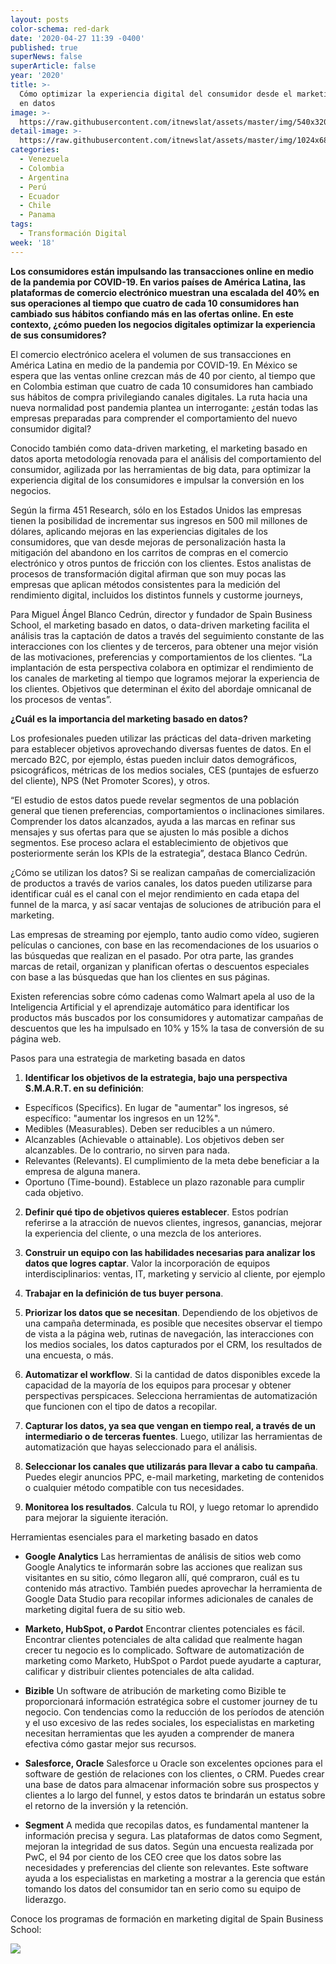 ```yaml
---
layout: posts
color-schema: red-dark
date: '2020-04-27 11:39 -0400'
published: true
superNews: false
superArticle: false
year: '2020'
title: >-
  Cómo optimizar la experiencia digital del consumidor desde el marketing basado
  en datos
image: >-
  https://raw.githubusercontent.com/itnewslat/assets/master/img/540x320/Educacion-VIrtual-p.jpg
detail-image: >-
  https://raw.githubusercontent.com/itnewslat/assets/master/img/1024x680/Educacion-VIrtual-g.jpg
categories:
  - Venezuela
  - Colombia
  - Argentina
  - Perú
  - Ecuador
  - Chile
  - Panama
tags:
  - Transformación Digital
week: '18'
---
```

**Los consumidores están impulsando las transacciones online en medio de la pandemia por COVID-19. En varios países de América Latina, las plataformas de comercio electrónico muestran una escalada del 40% en sus operaciones al tiempo que cuatro de cada 10 consumidores han cambiado sus hábitos confiando más en las ofertas online. En este contexto, ¿cómo pueden los negocios digitales optimizar la experiencia de sus consumidores?**
 
El comercio electrónico acelera el volumen de sus transacciones en América Latina en medio de la pandemia por COVID-19. En México se espera que las ventas online crezcan más de 40 por ciento, al tiempo que en Colombia estiman que cuatro de cada 10 consumidores han cambiado sus hábitos de compra privilegiando canales digitales. La ruta hacia una nueva normalidad post pandemia plantea un interrogante: ¿están todas las empresas preparadas para comprender el comportamiento del nuevo consumidor digital?
 
Conocido también como data-driven marketing, el marketing basado en datos aporta metodología renovada para el análisis del comportamiento del consumidor, agilizada por las herramientas de big data, para optimizar la experiencia digital de los consumidores e impulsar la conversión en los negocios.
 
Según la firma 451 Research, sólo en los Estados Unidos las empresas tienen la posibilidad de incrementar sus ingresos en 500 mil millones de dólares, aplicando mejoras en las experiencias digitales de los consumidores, que van desde mejoras de personalización hasta la mitigación del abandono en los carritos de compras en el comercio electrónico y otros puntos de fricción con los clientes. Estos analistas de procesos de transformación digital afirman que son muy pocas las empresas que aplican métodos consistentes para la medición del rendimiento digital, incluidos los distintos funnels y custorme journeys, 
 
Para Miguel Ángel Blanco Cedrún, director y fundador de Spaìn Business School, el marketing basado en datos, o data-driven marketing facilita el análisis tras la captación de datos a través del seguimiento constante de las interacciones con los clientes y de terceros, para obtener una mejor visión de las motivaciones, preferencias y comportamientos de los clientes. “La implantación de esta perspectiva colabora en optimizar el rendimiento de los canales de marketing al tiempo que logramos mejorar la experiencia de los clientes. Objetivos que determinan el éxito del abordaje omnicanal de los procesos de ventas”.
 
**¿Cuál es la importancia del marketing basado en datos?**

Los profesionales pueden utilizar las prácticas del data-driven marketing para establecer objetivos aprovechando diversas fuentes de datos. En el mercado B2C, por ejemplo, éstas pueden incluir datos demográficos, psicográficos, métricas de los medios sociales, CES (puntajes de esfuerzo del cliente), NPS (Net Promoter Scores), y otros.
 
“El estudio de estos datos puede revelar segmentos de una población general que tienen preferencias, comportamientos o inclinaciones similares. Comprender los datos alcanzados, ayuda a las marcas en refinar sus mensajes y sus ofertas para que se ajusten lo más posible a dichos segmentos. Ese proceso aclara el establecimiento de objetivos que posteriormente serán los KPIs de la estrategia”, destaca Blanco Cedrún.
 
¿Cómo se utilizan los datos? Si se realizan campañas de comercialización de productos a través de varios canales, los datos pueden utilizarse para identificar cuál es el canal con el mejor rendimiento en cada etapa del funnel de la marca, y así sacar ventajas de soluciones de atribución para el marketing.

Las empresas de streaming por ejemplo, tanto audio como vídeo, sugieren películas o canciones, con base en las recomendaciones de los usuarios o las búsquedas que realizan en el pasado. Por otra parte, las grandes marcas de retail, organizan y planifican ofertas o descuentos especiales con base a las búsquedas que han los clientes en sus páginas.

Existen referencias sobre cómo cadenas como Walmart apela al uso de la Inteligencia Artificial y el aprendizaje automático para identificar los productos más buscados por los consumidores y automatizar campañas de descuentos que les ha impulsado en 10% y 15% la tasa de conversión de su página web.
 
Pasos para una estrategia de marketing basada en datos
 
1. **Identificar los objetivos de la estrategia, bajo una perspectiva S.M.A.R.T. en su definición**: 
- Específicos (Specifics). En lugar de "aumentar" los ingresos, sé específico: "aumentar los ingresos en un 12%".
- Medibles (Measurables). Deben ser reducibles a un número.
- Alcanzables (Achievable o attainable). Los objetivos deben ser alcanzables. De lo contrario, no sirven para nada.
- Relevantes (Relevants). El cumplimiento de la meta debe beneficiar a la empresa de alguna manera.
- Oportuno (Time-bound). Establece un plazo razonable para cumplir cada objetivo.
 
2. **Definir qué tipo de objetivos quieres establecer**. Estos podrían referirse a la atracción de nuevos clientes, ingresos, ganancias, mejorar la experiencia del cliente, o una mezcla de los anteriores.

3. **Construir un equipo con las habilidades necesarias para analizar los datos que logres captar**. Valor la incorporación de equipos interdisciplinarios: ventas, IT, marketing y servicio al cliente, por ejemplo

4. **Trabajar en la definición de tus buyer persona**.

5. **Priorizar los datos que se necesitan**. Dependiendo de los objetivos de una campaña determinada, es posible que necesites observar el tiempo de vista a la página web, rutinas de navegación, las interacciones con los medios sociales, los datos capturados por el CRM, los resultados de una encuesta, o más.

6. **Automatizar el workflow**. Si la cantidad de datos disponibles excede la capacidad de la mayoría de los equipos para procesar y obtener perspectivas perspicaces. Selecciona herramientas de automatización que funcionen con el tipo de datos a recopilar.

7. **Capturar los datos, ya sea que vengan en tiempo real, a través de un intermediario o de terceras fuentes**. Luego, utilizar las herramientas de automatización que hayas seleccionado para el análisis.

8. **Seleccionar los canales que utilizarás para llevar a cabo tu campaña**. Puedes elegir anuncios PPC, e-mail marketing, marketing de contenidos o cualquier método compatible con tus necesidades.

9. **Monitorea los resultados**. Calcula tu ROI, y luego retomar lo aprendido para mejorar la siguiente iteración.
 
Herramientas esenciales para el marketing basado en datos

- **Google Analytics**
  Las herramientas de análisis de sitios web como Google Analytics te informarán sobre las acciones que realizan sus visitantes en su sitio, cómo llegaron allí, qué compraron, cuál es tu contenido más atractivo. También puedes aprovechar la herramienta de Google Data Studio para recopilar informes adicionales de canales de marketing digital fuera de su sitio web.

- **Marketo, HubSpot, o Pardot**
  Encontrar clientes potenciales es fácil. Encontrar clientes potenciales de alta calidad que realmente hagan crecer tu negocio es lo complicado. Software de automatización de marketing como Marketo, HubSpot o Pardot puede ayudarte a capturar, calificar y distribuir clientes potenciales de alta calidad.

- **Bizible**
  Un software de atribución de marketing como Bizible te proporcionará información estratégica sobre el customer journey de tu negocio. Con tendencias como la reducción de los períodos de atención y el uso excesivo de las redes sociales, los especialistas en marketing necesitan herramientas que les ayuden a comprender de manera efectiva cómo gastar mejor sus recursos.
 
- **Salesforce, Oracle**
  Salesforce u Oracle son excelentes opciones para el software de gestión de relaciones con los clientes, o CRM. Puedes crear una base de datos para almacenar información sobre sus prospectos y clientes a lo largo  del funnel, y estos datos te brindarán un estatus sobre el retorno de la inversión y la retención.

- **Segment**
  A medida que recopilas datos, es fundamental mantener la información precisa y segura. Las plataformas de datos como Segment, mejoran la integridad de sus datos. Según una encuesta realizada por PwC, el 94 por ciento de los CEO cree que los datos sobre las necesidades y preferencias del cliente son relevantes. Este software ayuda a los especialistas en marketing a mostrar a la gerencia que están tomando los datos del consumidor tan en serio como su equipo de liderazgo.

 
 Conoce los programas de formación en marketing digital de Spain Business School:

<img src="https://tracker.metricool.com/c3po.jpg?hash=56f88a41e39ab42c063cc51676587a04"/>
